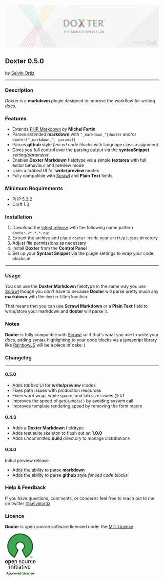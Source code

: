 ![Doxter](resources/img/doxter.png)

## Doxter 0.5.0
*by* [Selvin Ortiz](http://twitter.com/selvinortiz)

 ----
### Description
_Doxter_ is a **markdown** plugin designed to improve the workflow for writing _docs_.

### Features
* Extends [PHP Markdown](https://github.com/michelf/php-markdown) _by_ **Michel Fortin**
* Parses _extended_ **markdown** with `"_markdown_"|doxter` and/or `doxter("_markdown_", params)`)
* Parses **github** style _fenced code blocks_ with language class assignment
* Gives you full control over the parsing output via the **syntaxSnippet** _setting/parameter_
* Enables **Doxter Markdown** fieldtype via a simple **textarea** with full editor behaviour and preview mode
* Uses a _tabbed_ UI for **write/preview** modes
* Fully compatible with [Scrawl](https://github.com/builtbysplash/craft-scrawl) and **Plain Text** fields

### Minimum Requirements
- PHP 5.3.2
- Craft 1.3

### Installation
1. Download the [latest release](https://github.com/selvinortiz/craft.doxter/releases) with the following name pattern `doxter.v*.*.*.zip`
2. Extract the archive and place `doxter` inside your `craft/plugins` directory
3. Adjust file permissions as necessary
4. Install **Doxter** from the **Control Panel**
5. Set up your **Syntaxt Snippet** via the plugin settings to wrap your code blocks in

----

### Usage
You can use the **Doxter Markdown** fieldtype in the same way you use [Scrawl](https://github.com/builtbysplash/craft-scrawl)
though you don't have to because **Doxter** will parse pretty much any **markdown** with the `doxter` filter/function.

That means that you can use **Scrawl Markdown** or a **Plain Text** field to write/store your markdown and **doxter** will parse it.

### Notes
**Doxter** is fully compatible with [Scrawl](https://github.com/builtbysplash/craft-scrawl)
so if that's what you use to write your _docs_, adding syntax highlighting to your code blocks via a javascript library like
[RainbowJS](https://github.com/ccampbell/rainbow) will be a piece of cake: )

### Changelog

----
#### 0.5.0
* Adds _tabbed_ UI for **write/preview** modes
* Fixes path issues with production resources
* Fixes word wrap, white space, and tab size issues  @ #1
* Improves the speed of `getDevMode()` by avoiding system call
* Improves template rendering speed by removing the form macro

#### 0.4.0
* Adds a **Doxter Markdown** fieldtype
* Adds test suite skeleton to flesh out on **1.0.0**
* Adds uncommitted **build** directory to manage distributions

#### 0.3.0
Initial preview release

* Adds the ability to parse **markdown**
* Adds the ability to parse **github** style _fenced code blocks_

### Help & Feedback
If you have questions, comments, or concerns feel free to reach out to me on twitter [@selvinortiz](http://twitter.com/selvinortiz)

### Licence
**Doxter** is open source software licensed under the [MIT License](http://opensource.org/licenses/MIT)

![Open Source Initiative](resources/img/osilogo.png)
